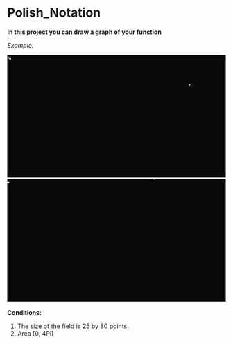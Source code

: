 # Polish_Notation
**In this project you can draw a graph of your function**

*Example:*

<img src=".github-work/sinx.gif">

<img src=".github-work/sqrtsincosx.gif">

**Conditions:**

1. The size of the field is 25 by 80 points.
2. Area [0, 4Pi]